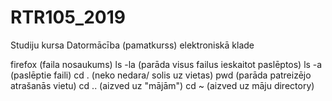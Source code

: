 # RTR105_2019
Studiju kursa Datormācība (pamatkurss) elektroniskā klade


firefox     (faila nosaukums)
ls -la      (parāda visus failus ieskaitot paslēptos)
ls -a       (paslēptie faili)
cd .        (neko nedara/ solis uz vietas)
pwd         (parāda patreizējo atrašanās vietu)
cd ..       (aizved uz "mājām")
cd ~        (aizved uz māju directory)
